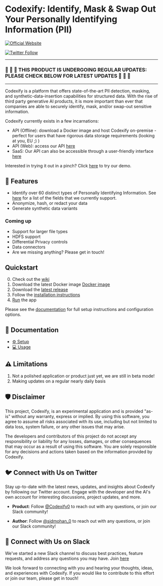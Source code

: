# Codexify: Identify, Mask & Swap Out Your Personally Identifying Information (PII)
[![Official Website](https://img.shields.io/badge/Official%20Website-codexify.ai-blue?style=flat&logo=world&logoColor=white)](https://codexify.ai)

[![Twitter Follow](https://img.shields.io/twitter/follow/Codexify0?style=social)](https://twitter.com/Codexify0)

<hr/>

### 🔴 🔴 🔴  THIS PRODUCT IS UNDERGOING REGULAR UPDATES: PLEASE CHECK BELOW FOR LATEST UPDATES 🔴 🔴 🔴

<hr/>


Codexify is a platform that offers state-of-the-art PII detection, masking, and synthetic-data-insertion capabilities for structured data.  With the rise of third party generative AI products, it is more important than ever that companies are able to securely identify, mask, and/or swap-out sensitive information.  

Codexify currently exists in a few incarnations:
- API (Offline): download a Docker image and host Codexify on-premise - perfect for users that have rigorous data storage requirements (looking at you, EU ;) )
- API (Web): access our API [here](link)
- SaaS: Our API can also be accessible through a user-friendly interface [here](https://codexify.ai)

Interested in trying it out in a pinch? Click [here](here) to try our demo.  

## 🚀 Features

- Identify over 60 distinct types of Personally Identifying Information.  See [here](link) for a list of the fields that we currently support.
- Anonymize, hash, or redact your data
- Generate synthetic data variants 

### Coming up
- Support for larger file types
- HDFS support 
- Differential Privacy controls
- Data connectors  
- Are we missing anything? Please get in touch! 

## Quickstart

0. Check out the [wiki]()
1. Download the latest Docker image [Docker image]()
2. Download the [latest release]()
3. Follow the [installation instructions][docs/setup]
4. [Run][docs/usage] the app

Please see the [documentation][docs] for full setup instructions and configuration options.

[docs]: https://docs.codexify.ai/

## 📖 Documentation
* [⚙️ Setup][docs/setup]
* [💻 Usage][docs/usage]


[docs/setup]: https://docs.codexify.ai/setup/
[docs/usage]: https://docs.codexify.ai/usage/

## ⚠️ Limitations

1. Not a polished application or product just yet, we are still in beta mode! 
2. Making updates on a regular nearly daily basis


## 🛡 Disclaimer

This project, Codexify, is an experimental application and is provided "as-is" without any warranty, express or implied. By using this software, you agree to assume all risks associated with its use, including but not limited to data loss, system failure, or any other issues that may arise.

The developers and contributors of this project do not accept any responsibility or liability for any losses, damages, or other consequences that may occur as a result of using this software. You are solely responsible for any decisions and actions taken based on the information provided by Codexify.

## 🐦 Connect with Us on Twitter

Stay up-to-date with the latest news, updates, and insights about Codexify by following our Twitter account. Engage with the developer and the AI's own account for interesting discussions, project updates, and more.
- **Product**: Follow [@Codexify0](https://twitter.com/Codexify0) to reach out with any questions, or join our Slack community!

- **Author**: Follow [@sidmohan_0](https://twitter.com/_sidmohan) to reach out with any questions, or join our Slack community!

## 💁 Connect with Us on Slack

We've started a new Slack channel to discuss best practices, feature requests, and address any questions you may have.  Join [here](https://join.slack.com/t/codexifyworkspace/shared_invite/zt-1vbs0sulv-aNxrDCQVeCuFqIMSboIboA)


We look forward to connecting with you and hearing your thoughts, ideas, and experiences with Codexify. If you would like to contribute to this effort or join our team, please get in touch! 

